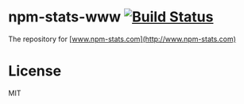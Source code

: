 npm-stats-www [![Build Status](https://secure.travis-ci.org/matteofigus/npm-stats-www.png?branch=master)](http://travis-ci.org/matteofigus/npm-stats-www)
=============

The repository for [www.npm-stats.com](http://www.npm-stats.com)

# License

MIT
